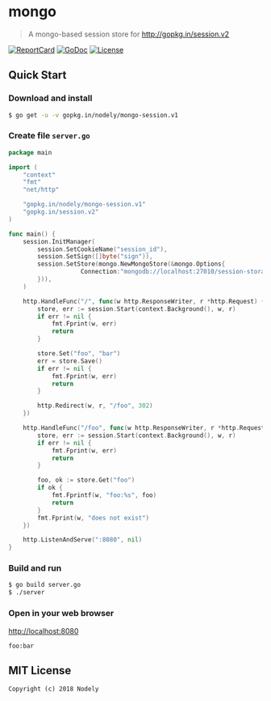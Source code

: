 # mongo

> A mongo-based session store for http://gopkg.in/session.v2

[![ReportCard][reportcard-image]][reportcard-url] [![GoDoc][godoc-image]][godoc-url] [![License][license-image]][license-url]

## Quick Start

### Download and install

```bash
$ go get -u -v gopkg.in/nodely/mongo-session.v1
```

### Create file `server.go`

```go
package main

import (
	"context"
	"fmt"
	"net/http"

	"gopkg.in/nodely/mongo-session.v1"
	"gopkg.in/session.v2"
)

func main() {
	session.InitManager(
		session.SetCookieName("session_id"),
		session.SetSign([]byte("sign")),
		session.SetStore(mongo.NewMongoStore(&mongo.Options{
            		Connection:"mongodb://localhost:27010/session-storage",
		})),
	)

	http.HandleFunc("/", func(w http.ResponseWriter, r *http.Request) {
		store, err := session.Start(context.Background(), w, r)
		if err != nil {
			fmt.Fprint(w, err)
			return
		}

		store.Set("foo", "bar")
		err = store.Save()
		if err != nil {
			fmt.Fprint(w, err)
			return
		}

		http.Redirect(w, r, "/foo", 302)
	})

	http.HandleFunc("/foo", func(w http.ResponseWriter, r *http.Request) {
		store, err := session.Start(context.Background(), w, r)
		if err != nil {
			fmt.Fprint(w, err)
			return
		}

		foo, ok := store.Get("foo")
		if ok {
			fmt.Fprintf(w, "foo:%s", foo)
			return
		}
		fmt.Fprint(w, "does not exist")
	})

	http.ListenAndServe(":8080", nil)
}
```

### Build and run

```bash
$ go build server.go
$ ./server
```

### Open in your web browser

<http://localhost:8080>

    foo:bar

## MIT License

    Copyright (c) 2018 Nodely

[reportcard-url]: https://goreportcard.com/report/gopkg.in/nodely/mongo-session.v1
[reportcard-image]: https://goreportcard.com/badge/gopkg.in/nodely/mongo-session.v1
[godoc-url]: https://godoc.org/gopkg.in/nodely/mongo-session.v1
[godoc-image]: https://godoc.org/gopkg.in/nodely/mongo-session.v1?status.svg
[license-url]: http://opensource.org/licenses/MIT
[license-image]: https://img.shields.io/npm/l/express.svg
